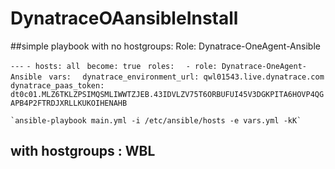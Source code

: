 # DynatraceOAansibleInstall

##simple playbook with no hostgroups:
Role: Dynatrace-OneAgent-Ansible


`---`
`- hosts: all`
 ` become: true`
 ` roles:`
  `  - role: Dynatrace-OneAgent-Ansible`
 ` vars:`
  `  dynatrace_environment_url: qwl01543.live.dynatrace.com`
   ` dynatrace_paas_token: dt0c01.MLZ6TKLZPSIMQSMLIWWTZJEB.43IDVLZV75T6ORBUFUI45V3DGKPITA6HOVP4QGAPB4P2FTRDJXRLLKUKOIHENAHB`
    
    `ansible-playbook main.yml -i /etc/ansible/hosts -e vars.yml -kK`
  


## with hostgroups : WBL

